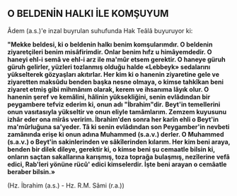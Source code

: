 ## O BELDENİN HALKI İLE KOMŞUYUM

Âdem (a.s.)'e inzal buyrulan suhufunda Hak Teâlâ buyuruyor ki:

**"Mekke beldesi, ki o beldenin halkı benim komşularımdır. O beldenin ziyaretçileri benim misâfirimdir. Onlar benim hıfz u himâyemdedir. O haneyi ehl-i semâ ve ehl-i arz ile ma'mûr etsem gerektir. O haneye güruh güruh gelirler, yüzleri tozlanmış olduğu halde «Lebbeyk» sedalarını yükselterek gözyaşları akıtırlar. Her kim ki o hanenin ziyaretine gele ve ziyaretten mak­sûdu benden başka nesne olmaya, o kimse tahkîkan beni ziyaret etmiş gibi mihmânım olarak, kerem ve ihsanıma lâyık olur. O hanenin şeref ve kemâlini, hâlinin yüksekliğini, senin evlâdın­dan bir peygambere tefviz ederim ki, onun adı "İbrahim"dir.**
**Beyt'in temellerini onun vasıtasıyla yüksel­tir ve onun eliyle tamâmlarım. Zemzem kuyusu­nu izhâr eder ona mîrâs veririm. İbrahim'den sonra her karîn ehli o Beyt'in ma'mûrluğuna sa'yeder. Tâ ki senin evlâdından son Peygamber'in nevbeti zamânında erişe ki onun adına Muhammed (s.a.v.) derler. O Muhammed** **(s.a.v.) o Beyt'in sakinlerinden ve sâkîlerinden kılarım. Her kim beni araya, benden bir dilek dileye, ge­rektir ki, o kimse beni şu cemaatle bilsin ki, onların saçtan sakallarına karışmış, toza top­rağa bulaşmış, nezîlerine vefâ edici, Rab'leri yö­nüne rücû' edici kimselerdir. İşte beni arayan o cemâatle beraber bilsin.»**

(Hz. İbrahim (a.s.) - Hz. R.M. Sâmi (r.a.))
